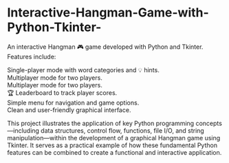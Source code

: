 # Interactive-Hangman-Game-with-Python-Tkinter-

An interactive Hangman 🎮 game developed with Python and Tkinter. Features include:

Single-player mode with word categories and 💡 hints.  
Multiplayer mode for two players.  
Multiplayer mode for two players.  
🏆 Leaderboard to track player scores.  
Simple menu for navigation and game options.  
Clean and user-friendly graphical interface.  

This project illustrates the application of key Python programming concepts—including data structures, control flow, functions, file I/O, and string manipulation—within the development of a graphical Hangman game using Tkinter. It serves as a practical example of how these fundamental Python features can be combined to create a functional and interactive application.

